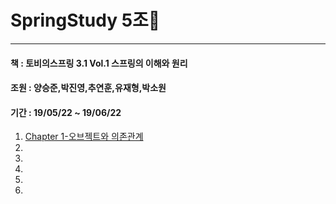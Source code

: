 # SpringStudy 5조🎈
-----
#### 책 : 토비의스프링 3.1 Vol.1 스프링의 이해와 원리
#### 조원 : 양승준,박진영,추연훈,유재형,박소원
#### 기간 : 19/05/22 ~ 19/06/22

1. [Chapter 1-오브젝트와 의존관계](https://github.com/2BSJ/SpringStudy/blob/master/Spring%20Chapter1.md) 
1.
1.
1.
1.
1.
